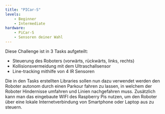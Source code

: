 ```yaml
---
title: "PICar-S"
levels:
    - Beginner
    - Intermediate
hardware:
    - PiCar-S
    - Sensoren deiner Wahl
---
```

Diese Challenge ist in 3 Tasks aufgeteilt:

* Steuerung des Roboters (vorwärts, rückwärts, links, rechts)
* Kollisionsvermeidung mit dem Ultraschallsensor
* Line-tracking mithilfe von 4 IR Sensoren

Die in den Tasks erstellten Libraries sollen nun dazu verwendet werden den Roboter
autonom durch einen Parkour fahren zu lassen, in welchem der Roboter Hindernisse umfahren und Linien
nachgefahren muss. Zusätzlich kann man das eingebaute WIFI des Raspberry Pis nutzen, um
den Roboter über eine lokale Internetverbindung von Smartphone oder Laptop aus zu steuern.